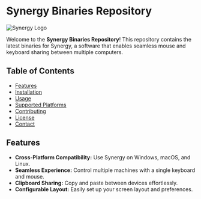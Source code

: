 # Synergy Binaries Repository

![Synergy Logo](https://avatars.githubusercontent.com/u/181782356?s=48&v=4)

Welcome to the **Synergy Binaries Repository**! This repository contains the latest binaries for Synergy, a software that enables seamless mouse and keyboard sharing between multiple computers.

## Table of Contents

- [Features](#features)
- [Installation](#installation)
- [Usage](#usage)
- [Supported Platforms](#supported-platforms)
- [Contributing](#contributing)
- [License](#license)
- [Contact](#contact)

## Features

- **Cross-Platform Compatibility:** Use Synergy on Windows, macOS, and Linux.
- **Seamless Experience:** Control multiple machines with a single keyboard and mouse.
- **Clipboard Sharing:** Copy and paste between devices effortlessly.
- **Configurable Layout:** Easily set up your screen layout and preferences.

